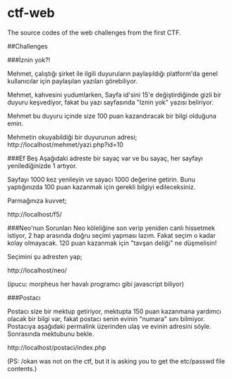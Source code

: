 # ctf-web
The source codes of the web challenges from the first CTF.

##Challenges

###İznin yok?!

Mehmet, çalıştığı şirket ile ilgili duyuruların paylaşıldığı platform'da genel kullanıcılar için paylaşılan yazıları görebiliyor.

Mehmet, kahvesini yudumlarken, Sayfa id'sini 15'e değiştirdiğinde gizli bir duyuru keşvediyor, fakat bu yazı sayfasında "Iznin yok" yazısı beliriyor.

Mehmet bu duyuru içinde size 100 puan kazandıracak bir bilgi olduğuna emin.

Mehmetin okuyabildiği bir duyurunun adresi;
http://localhost/mehmet/yazi.php?id=10

###Ef Beş
Aşağıdaki adreste bir sayaç var ve bu sayaç, her sayfayı yenilediğinizde 1 artıyor.

Sayfayı 1000 kez yenileyin ve sayacı 1000 değerine getirin. Bunu yaptığınızda 100 puan kazanmak için gerekli bilgiyi edileceksiniz.

Parmağınıza kuvvet;

http://localhost/f5/

###Neo'nun Sorunları
Neo köleliğine son verip yeniden canlı hissetmek istiyor, 2 hap arasında doğru seçimi yapması lazım. Fakat seçim o kadar kolay olmayacak. 120 puan kazanmak için "tavşan deliği" ne düşmelisin!

Seçimini şu adresten yap;

http://localhost/neo/

(ipucu: morpheus her havalı programcı gibi javascript biliyor)

###Postacı

Postacı size bir mektup getiriyor, mektupta 150 puan kazanmana yardımcı olacak bir bilgi var, fakat postacı senin evinin "numara" sını bilmiyor. Postacıya aşağıdaki permalink üzerinden ulaş ve evinin adresini söyle. Sonrasında mektubunu bekle.

http://localhost/postaci/index.php

(PS: /okan was not on the ctf, but it is asking you to get the etc/passwd file contents.)
